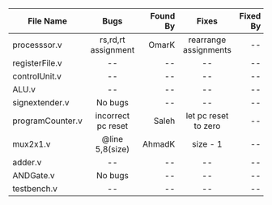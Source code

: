 | File Name         |       Bugs         |  Found By |          Fixes         |  Fixed By |
|-------------------|:------------------:|----------:|:----------------------:|----------:|
| processsor.v      | rs,rd,rt assignment|     OmarK |  rearrange assignments |        -- |
| registerFile.v    |         --         |        -- |            --          |        -- |
| controlUnit.v     |         --         |        -- |            --          |        -- |
| ALU.v             |         --         |        -- |            --          |        -- |
| signextender.v    |      No bugs       |        -- |            --          |        -- |
| programCounter.v  | incorrect pc reset |     Saleh |   let pc reset to zero |        -- |
| mux2x1.v          | @line 5,8(size)    |   AhmadK  |        size - 1        |        -- |
| adder.v           |         --         |        -- |            --          |        -- |
| ANDGate.v         |      No bugs       |        -- |            --          |        -- |
| testbench.v       |         --         |        -- |            --          |        -- |
